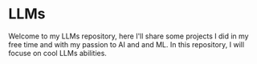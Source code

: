 # LLMs

Welcome to my LLMs repository, here I'll share some projects I did in my free time and with my passion to AI and and ML. In this repository, I will focuse on cool LLMs abilities.
